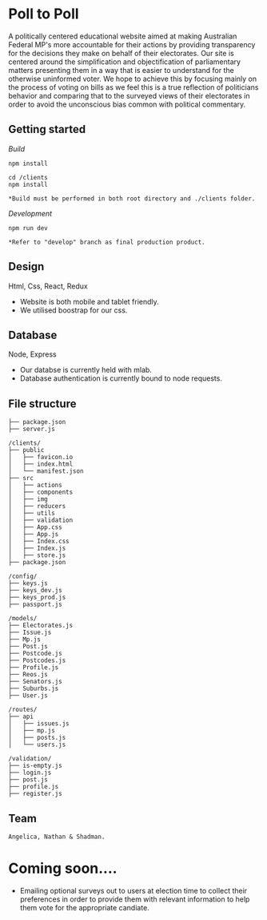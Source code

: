 # Poll to Poll

A politically centered educational website aimed at making Australian Federal MP's more accountable for their actions by providing transparency for the decisions they make on behalf of their electorates. Our site is centered around the simplification and objectification of parliamentary matters presenting them in a way that is easier to understand for the otherwise uninformed voter. We hope to achieve this by focusing mainly on the process of voting on bills as we feel this is a true reflection of politicians behavior and comparing that to the surveyed views of their electorates in order to avoid the unconscious bias common with political commentary.


## Getting started

_Build_

```
npm install

cd /clients
npm install

*Build must be performed in both root directory and ./clients folder.
```

_Development_

```
npm run dev

*Refer to "develop" branch as final production product.

```

## Design
Html, Css, React, Redux
- Website is both mobile and tablet friendly.
- We utilised boostrap for our css.

## Database
Node, Express

- Our databse is currently held with mlab.
- Database authentication is currently bound to node requests.

## File structure
```
├── package.json
├── server.js

/clients/
├── public
│   ├── favicon.io
│   ├── index.html
│   └── manifest.json
├── src
│   ├── actions
│   ├── components
│   ├── img
│   ├── reducers
│   ├── utils
│   ├── validation
│   ├── App.css
│   ├── App.js
│   ├── Index.css
│   ├── Index.js
│   ├── store.js
├── package.json

/config/
├── keys.js
├── keys_dev.js
├── keys_prod.js
├── passport.js

/models/
├── Electorates.js
├── Issue.js
├── Mp.js
├── Post.js
├── Postcode.js
├── Postcodes.js
├── Profile.js
├── Reos.js
├── Senators.js
├── Suburbs.js
├── User.js

/routes/
├── api
│   ├── issues.js
│   ├── mp.js
│   ├── posts.js
│   └── users.js

/validation/
├── is-empty.js
├── login.js
├── post.js
├── profile.js
├── register.js

```

## Team

```
Angelica, Nathan & Shadman.
```

# Coming soon....
- Emailing optional surveys out to users at election time to collect their preferences in order to provide them with relevant information to help them vote for the appropriate candiate.
